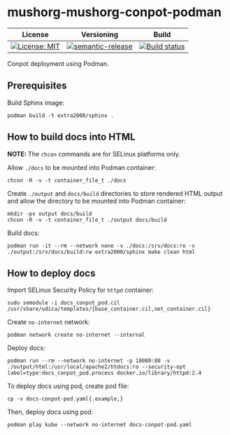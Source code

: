 # mushorg-mushorg-conpot-podman

| License | Versioning | Build |
| ------- | ---------- | ----- |
| [![License: MIT](https://img.shields.io/badge/License-MIT-yellow.svg)](https://opensource.org/licenses/MIT) | [![semantic-release](https://img.shields.io/badge/%20%20%F0%9F%93%A6%F0%9F%9A%80-semantic--release-e10079.svg)](https://github.com/semantic-release/semantic-release) | [![Build status](https://ci.appveyor.com/api/projects/status/9nhcuy40jb0r3ag2/branch/master?svg=true)](https://ci.appveyor.com/project/nikAizuddin/mushorg-conpot-podman/branch/master) |

Conpot deployment using Podman.


## Prerequisites

Build Sphinx image:
```
podman build -t extra2000/sphinx .
```


## How to build docs into HTML

**NOTE:** The `chcon` commands are for SELinux platforms only.

Allow `./docs` to be mounted into Podman container:
```
chcon -R -v -t container_file_t ./docs
```

Create `./output` and `docs/build` directories to store rendered HTML output and allow the directory to be mounted into Podman container:
```
mkdir -pv output docs/build
chcon -R -v -t container_file_t ./output docs/build
```

Build docs:
```
podman run -it --rm --network none -v ./docs:/srv/docs:ro -v ./output:/srv/docs/build:rw extra2000/sphinx make clean html
```


## How to deploy docs

Import SELinux Security Policy for `httpd` container:
```
sudo semodule -i docs_conpot_pod.cil /usr/share/udica/templates/{base_container.cil,net_container.cil}
```

Create `no-internet` network:
```
podman network create no-internet --internal
```

Deploy docs:
```
podman run --rm --network no-internet -p 18080:80 -v ./output/html:/usr/local/apache2/htdocs:ro --security-opt label=type:docs_conpot_pod.process docker.io/library/httpd:2.4
```

To deploy docs using pod, create pod file:
```
cp -v docs-conpot-pod.yaml{.example,}
```

Then, deploy docs using pod:
```
podman play kube --network no-internet docs-conpot-pod.yaml
```
